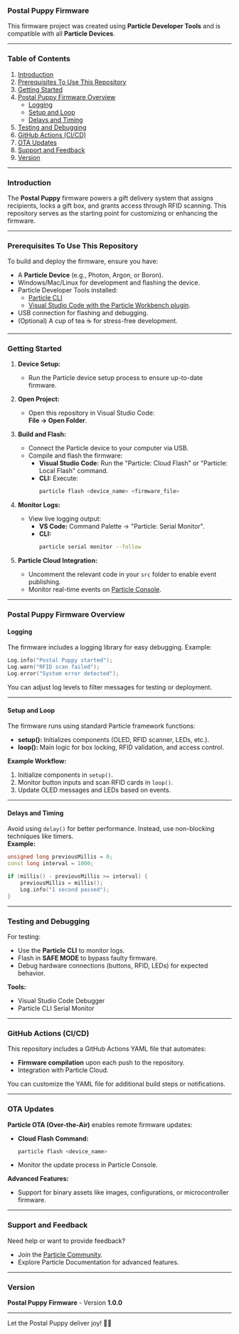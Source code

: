 ### **Postal Puppy Firmware**  
This firmware project was created using **Particle Developer Tools** and is compatible with all **Particle Devices**.  

---

### **Table of Contents**  
1. [Introduction](#introduction)  
2. [Prerequisites To Use This Repository](#prerequisites-to-use-this-repository)  
3. [Getting Started](#getting-started)  
4. [Postal Puppy Firmware Overview](#postal-puppy-firmware-overview)  
    - [Logging](#logging)  
    - [Setup and Loop](#setup-and-loop)  
    - [Delays and Timing](#delays-and-timing)  
5. [Testing and Debugging](#testing-and-debugging)  
6. [GitHub Actions (CI/CD)](#github-actions-cicd)  
7. [OTA Updates](#ota-updates)  
8. [Support and Feedback](#support-and-feedback)  
9. [Version](#version)  

---

### **Introduction**  
The **Postal Puppy** firmware powers a gift delivery system that assigns recipients, locks a gift box, and grants access through RFID scanning. This repository serves as the starting point for customizing or enhancing the firmware.  

---

### **Prerequisites To Use This Repository**  
To build and deploy the firmware, ensure you have:  
- A **Particle Device** (e.g., Photon, Argon, or Boron).  
- Windows/Mac/Linux for development and flashing the device.  
- Particle Developer Tools installed:  
   - [Particle CLI](https://docs.particle.io/tutorials/device-os/cli/)  
   - [Visual Studio Code with the Particle Workbench plugin](https://docs.particle.io/workbench/).  
- USB connection for flashing and debugging.  
- (Optional) A cup of tea ☕ for stress-free development.  

---

### **Getting Started**  
1. **Device Setup:**  
   - Run the Particle device setup process to ensure up-to-date firmware.  

2. **Open Project:**  
   - Open this repository in Visual Studio Code:  
     **File -> Open Folder**.  

3. **Build and Flash:**  
   - Connect the Particle device to your computer via USB.  
   - Compile and flash the firmware:  
     - **Visual Studio Code:** Run the "Particle: Cloud Flash" or "Particle: Local Flash" command.  
     - **CLI:** Execute:  
       ```bash
       particle flash <device_name> <firmware_file>
       ```  

4. **Monitor Logs:**  
   - View live logging output:  
     - **VS Code:** Command Palette → "Particle: Serial Monitor".  
     - **CLI:**  
       ```bash
       particle serial monitor --follow
       ```  

5. **Particle Cloud Integration:**  
   - Uncomment the relevant code in your `src` folder to enable event publishing.  
   - Monitor real-time events on [Particle Console](https://console.particle.io).  

---

### **Postal Puppy Firmware Overview**  

#### **Logging**  
The firmware includes a logging library for easy debugging. Example:  
```cpp
Log.info("Postal Puppy started");
Log.warn("RFID scan failed");
Log.error("System error detected");
```  
You can adjust log levels to filter messages for testing or deployment.  

---

#### **Setup and Loop**  
The firmware runs using standard Particle framework functions:  
- **setup():** Initializes components (OLED, RFID scanner, LEDs, etc.).  
- **loop():** Main logic for box locking, RFID validation, and access control.  

**Example Workflow:**  
1. Initialize components in `setup()`.  
2. Monitor button inputs and scan RFID cards in `loop()`.  
3. Update OLED messages and LEDs based on events.  

---

#### **Delays and Timing**  
Avoid using `delay()` for better performance. Instead, use non-blocking techniques like timers.  
**Example:**  
```cpp
unsigned long previousMillis = 0;
const long interval = 1000;

if (millis() - previousMillis >= interval) {
    previousMillis = millis();
    Log.info("1 second passed");
}
```  

---

### **Testing and Debugging**  
For testing:  
- Use the **Particle CLI** to monitor logs.  
- Flash in **SAFE MODE** to bypass faulty firmware.  
- Debug hardware connections (buttons, RFID, LEDs) for expected behavior.  

**Tools:**  
- Visual Studio Code Debugger  
- Particle CLI Serial Monitor  

---

### **GitHub Actions (CI/CD)**  
This repository includes a GitHub Actions YAML file that automates:  
- **Firmware compilation** upon each push to the repository.  
- Integration with Particle Cloud.  

You can customize the YAML file for additional build steps or notifications.  

---

### **OTA Updates**  
**Particle OTA (Over-the-Air)** enables remote firmware updates:  
- **Cloud Flash Command:**  
   ```bash
   particle flash <device_name>
   ```  
- Monitor the update process in Particle Console.  

**Advanced Features:**  
- Support for binary assets like images, configurations, or microcontroller firmware.  

---

### **Support and Feedback**  
Need help or want to provide feedback?  
- Join the [Particle Community](https://community.particle.io).  
- Explore Particle Documentation for advanced features.  

---

### **Version**  
**Postal Puppy Firmware** - Version **1.0.0**  

---  
Let the Postal Puppy deliver joy! 🐾✨  
